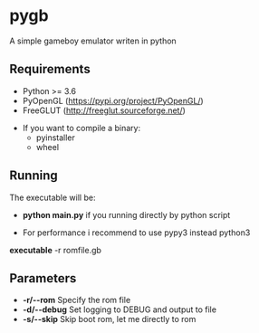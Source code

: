 # pygb
A simple gameboy emulator writen in python

## Requirements
- Python >= 3.6
- PyOpenGL (https://pypi.org/project/PyOpenGL/)
- FreeGLUT (http://freeglut.sourceforge.net/)
* If you want to compile a binary:
  - pyinstaller
  - wheel
  

## Running
The executable will be:
- **python main.py** if you running directly by python script
* For performance i recommend to use pypy3 instead python3

**executable** -r romfile.gb

## Parameters
- **-r/--rom** Specify the rom file
- **-d/--debug** Set logging to DEBUG and output to file
- **-s/--skip** Skip boot rom, let me directly to rom
